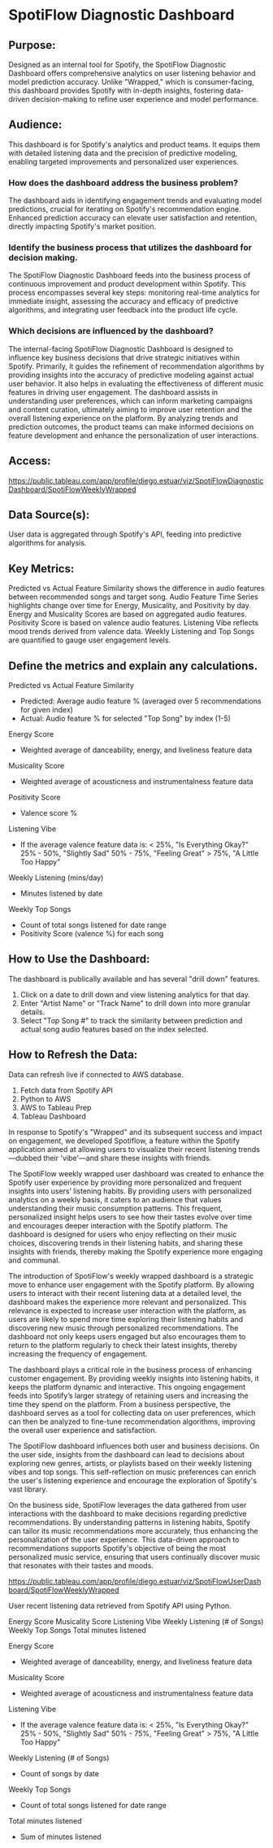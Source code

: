 # SpotiFlow Diagnostic Dashboard

## Purpose:
Designed as an internal tool for Spotify, the SpotiFlow Diagnostic Dashboard offers comprehensive analytics on user listening behavior and model prediction accuracy. Unlike "Wrapped," which is consumer-facing, this dashboard provides Spotify with in-depth insights, fostering data-driven decision-making to refine user experience and model performance.

## Audience:
This dashboard is for Spotify's analytics and product teams. It equips them with detailed listening data and the precision of predictive modeling, enabling targeted improvements and personalized user experiences.

### How does the dashboard address the business problem?
The dashboard aids in identifying engagement trends and evaluating model predictions, crucial for iterating on Spotify's recommendation engine. Enhanced prediction accuracy can elevate user satisfaction and retention, directly impacting Spotify's market position.

### Identify the business process that utilizes the dashboard for decision making.
The SpotiFlow Diagnostic Dashboard feeds into the business process of continuous improvement and product development within Spotify. This process encompasses several key steps: monitoring real-time analytics for immediate insight, assessing the accuracy and efficacy of predictive algorithms, and integrating user feedback into the product life cycle. 

### Which decisions are influenced by the dashboard?
The internal-facing SpotiFlow Diagnostic Dashboard is designed to influence key business decisions that drive strategic initiatives within Spotify. Primarily, it guides the refinement of recommendation algorithms by providing insights into the accuracy of predictive modeling against actual user behavior. It also helps in evaluating the effectiveness of different music features in driving user engagement. The dashboard assists in understanding user preferences, which can inform marketing campaigns and content curation, ultimately aiming to improve user retention and the overall listening experience on the platform. By analyzing trends and prediction outcomes, the product teams can make informed decisions on feature development and enhance the personalization of user interactions.

## Access:
https://public.tableau.com/app/profile/diego.estuar/viz/SpotiFlowDiagnosticDashboard/SpotiFlowWeeklyWrapped

## Data Source(s):
User data is aggregated through Spotify's API, feeding into predictive algorithms for analysis.

## Key Metrics:
Predicted vs Actual Feature Similarity shows the difference in audio features between recommended songs and target song.
Audio Feature Time Series highlights change over time for Energy, Musicality, and Positivity by day.
Energy and Musicality Scores are based on aggregated audio features.
Positivity Score is based on valence audio features.
Listening Vibe reflects mood trends derived from valence data.
Weekly Listening and Top Songs are quantified to gauge user engagement levels.

## Define the metrics and explain any calculations.
Predicted vs Actual Feature Similarity
  - Predicted: Average audio feature % (averaged over 5 recommendations for given index)
  - Actual: Audio feature % for selected "Top Song" by index (1-5)
    
Energy Score
  - Weighted average of danceability, energy, and liveliness feature data
    
Musicality Score
  - Weighted average of acousticness and instrumentalness feature  data

Positivity Score
  - Valence score %
        
Listening Vibe
  - If the average valence feature data is:
        < 25%, "Is Everything Okay?"
        25% - 50%, "Slightly Sad"
        50% - 75%, "Feeling Great"
        > 75%, "A Little Too Happy"

Weekly Listening (mins/day)
  - Minutes listened by date
    
Weekly Top Songs
  - Count of total songs listened for date range
  - Positivity Score (valence %) for each song
    
## How to Use the Dashboard:
The dashboard is publically available and has several "drill down" features.
1. Click on a date to drill down and view listening analytics for that day.
2. Enter "Artist Name" or "Track Name" to drill down into more granular details.
3. Select "Top Song #" to track the similarity between prediction and actual song audio features based on the index selected.

## How to Refresh the Data:
Data can refresh live if connected to AWS database.
1. Fetch data from Spotify API
2. Python to AWS
3. AWS to Tableau Prep
4. Tableau Dashboard




In response to Spotify's "Wrapped" and its subsequent success and impact on engagement, we developed Spotiflow, a feature within the Spotify application aimed at allowing users to visualize their recent listening trends—dubbed their 'vibe'—and share these insights with friends.


The SpotiFlow weekly wrapped user dashboard was created to enhance the Spotify user experience by providing more personalized and frequent insights into users’ listening habits. By providing users with personalized analytics on a weekly basis, it caters to an audience that values understanding their music consumption patterns. This frequent, personalized insight helps users to see how their tastes evolve over time and encourages deeper interaction with the Spotify platform. The dashboard is designed for users who enjoy reflecting on their music choices, discovering trends in their listening habits, and sharing these insights with friends, thereby making the Spotify experience more engaging and communal.


The introduction of SpotiFlow's weekly wrapped dashboard is a strategic move to enhance user engagement with the Spotify platform. By allowing users to interact with their recent listening data at a detailed level, the dashboard makes the experience more relevant and personalized. This relevance is expected to increase user interaction with the platform, as users are likely to spend more time exploring their listening habits and discovering new music through personalized recommendations. The dashboard not only keeps users engaged but also encourages them to return to the platform regularly to check their latest insights, thereby increasing the frequency of engagement.


The dashboard plays a critical role in the business process of enhancing customer engagement. By providing weekly insights into listening habits, it keeps the platform dynamic and interactive. This ongoing engagement feeds into Spotify’s larger strategy of retaining users and increasing the time they spend on the platform. From a business perspective, the dashboard serves as a tool for collecting data on user preferences, which can then be analyzed to fine-tune recommendation algorithms, improving the overall user experience and satisfaction.


The SpotiFlow dashboard influences both user and business decisions. On the user side, insights from the dashboard can lead to decisions about exploring new genres, artists, or playlists based on their weekly listening vibes and top songs. This self-reflection on music preferences can enrich the user's listening experience and encourage the exploration of Spotify's vast library.

On the business side, SpotiFlow leverages the data gathered from user interactions with the dashboard to make decisions regarding predictive recommendations. By understanding patterns in listening habits, Spotify can tailor its music recommendations more accurately, thus enhancing the personalization of the user experience. This data-driven approach to recommendations supports Spotify's objective of being the most personalized music service, ensuring that users continually discover music that resonates with their tastes and moods.


https://public.tableau.com/app/profile/diego.estuar/viz/SpotiFlowUserDashboard/SpotiFlowWeeklyWrapped


User recent listening data retrieved from Spotify API using Python.


Energy Score
Musicality Score
Listening Vibe
Weekly Listening (# of Songs)
Weekly Top Songs
Total minutes listened


Energy Score
  - Weighted average of danceability, energy, and liveliness feature data
    
Musicality Score
  - Weighted average of acousticness and instrumentalness feature  data
    
Listening Vibe
  - If the average valence feature data is:
        < 25%, "Is Everything Okay?"
        25% - 50%, "Slightly Sad"
        50% - 75%, "Feeling Great"
        > 75%, "A Little Too Happy"

Weekly Listening (# of Songs)
  - Count of songs by date
    
Weekly Top Songs
  - Count of total songs listened for date range
    
Total minutes listened
  - Sum of minutes listened



